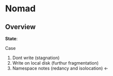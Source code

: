 # Nomad

## Overview

**State**: 

Case
1. Dont write (stagnation)
2. Write on local disk (furthur fragmentation)
3. Namespace notes (redancy and isolocation) <-
